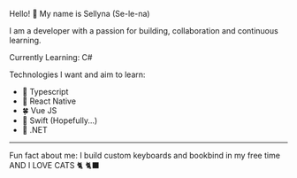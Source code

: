 Hello! 👋 My name is Sellyna (Se-le-na)

I am a developer with a passion for building, collaboration and continuous learning. 

Currently Learning: C#

Technologies I want and aim to learn:
- 🦋 Typescript
- 🎀 React Native
- 🍀 Vue JS
- 🍊 Swift (Hopefully...)
- 🔮 .NET

----------------------------------------------

Fun fact about me:
I build custom keyboards and bookbind in my free time AND I LOVE CATS 🐈 🐈‍⬛ 
